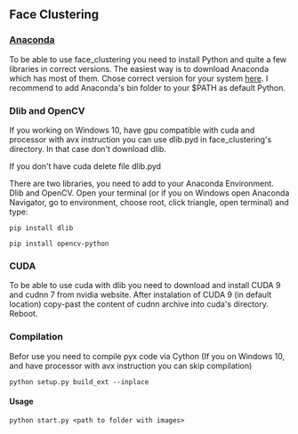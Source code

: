 ## Face Clustering
### [Anaconda](https://www.anaconda.com/download/)

To be able to use face_clustering you need to install Python and quite a few libraries in correct versions. The easiest way is to download Anaconda which has most of them. Chose correct version for your system [here](https://www.anaconda.com/download/). I recommend to add Anaconda's bin folder to your $PATH as default Python. 

### Dlib and OpenCV
If you working on Windows 10, have gpu compatible with cuda and processor with avx instruction you can use dlib.pyd in face_clustering's directory. In that case don't download dlib.

If you don't have cuda delete file dlib.pyd

There are two libraries, you need to add to your Anaconda Environment. Dlib and OpenCV. Open your terminal (or if you on Windows open Anaconda Navigator, go to environment, choose root, click triangle, open terminal) and type:

``pip install dlib``

``pip install opencv-python``

### CUDA
To be able to use cuda with dlib you need to download and install CUDA 9 and cudnn 7 from nvidia website. After instalation of CUDA 9 (in default location) copy-past the content of cudnn archive into cuda's directory. Reboot.

### Compilation
Befor use you need to compile pyx code via Cython
(If you on Windows 10, and have processor with avx instruction you can skip compilation)

``python setup.py build_ext --inplace``

#### Usage
``python start.py <path to folder with images> ``
